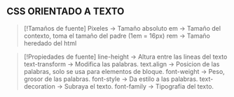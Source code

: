 ## CSS ORIENTADO A TEXTO
> [!Tamaños de fuente]
> Pixeles -> Tamaño absoluto
> em -> Tamaño del contexto, toma el tamaño del padre (1em = 16px)
> rem -> Tamaño heredado del html

> [!Propiedades de fuente]
> line-height -> Altura entre las lineas del texto
> text-transform -> Modifica las palabras.
> text.align -> Posicion de las palabras, solo se usa para elementos de bloque.
> font-weight -> Peso, grosor de las palabras.
> font-style -> Da estilo a las palabras.
> text-decoration -> Subraya el texto.
> font-family -> Tipografia del texto.
